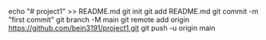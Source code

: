 echo "# project1" >> README.md
git init
git add README.md
git commit -m "first commit"
git branch -M main
git remote add origin https://github.com/bein3191/project1.git
git push -u origin main